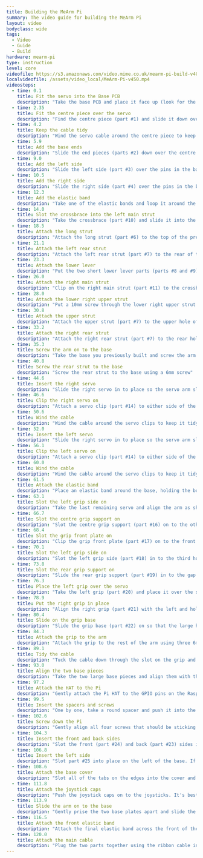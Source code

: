 ```yaml
---
title: Building the MeArm Pi
summary: The video guide for building the MeArm Pi
layout: video
bodyclass: wide
tags:
  - Video
  - Guide
  - Build
hardware: mearm-pi
type: instruction
level: core
videofile: https://s3.amazonaws.com/video.mime.co.uk/mearm-pi-build-v409.mp4
localvideofile: /assets/video_local/MeArm-Pi-v450.mp4
videosteps:
  - time: 0.1
    title: Fit the servo into the Base PCB
    description: "Take the base PCB and place it face up (look for the word TOP to help) then insert the servo that has a double ended arm (there's only one of these) into the hole in the centre. It needs to go the right way around so align the servo arm with the circle on the board"
  - time: 2.35
    title: Fit the centre piece over the servo
    description: "Find the centre piece (part #1) and slide it down over the servo. The tabs are sized so it will only go on one way so if it doesn't go on easily, try it the other way around"
  - time: 4.2
    title: Keep the cable tidy
    description: "Wind the servo cable around the centre piece to keep it tidy. Looking from above it should be wound in a clockwise direction through the two holes on each side of the servo"
  - time: 5.9
    title: Add the base ends
    description: "Slide the end pieces (parts #2) down over the centre piece so that they slot into the base. Again, these will only go on one way around"
  - time: 9.0
    title: Add the left side
    description: "Slide the left side (part #3) over the pins in the base"
  - time: 10.5
    title: Add the right side
    description: "Slide the right side (part #4) over the pins in the base"
  - time: 12.3
    title: Add the elastic band
    description: "Take one of the elastic bands and loop it around the base so that it sits in the upper set of slots in the side pieces. You can put this assembly to one side for now"
  - time: 14.0
    title: Slot the crossbrace into the left main strut
    description: "Take the crossbrace (part #10) and slide it into the left main strut (part #5)"
  - time: 18.5
    title: Attach the long strut
    description: "Attach the long strut (part #6) to the top of the previous part using a 10mm screw. The screw should go through and hold the crossbrace in place"
  - time: 21.1
    title: Attach the left rear strut
    description: "Attach the left rear strut (part #7) to the rear of the long strut you just added using a 6m screw. It should go on the same side as the main strut"
  - time: 23.3
    title: Attach the lower lever
    description: "Put the two short lower lever parts (parts #8 and #9) together so that the larger hole is facing to the outside, then attach this to the rear strut you just added using a 10mm screw through the hole at the thin end"
  - time: 26.0
    title: Attach the right main strut
    description: "Clip on the right main strut (part #11) to the crossbrace"
  - time: 28.0
    title: Attach the lower right upper strut
    description: "Put a 10mm screw through the lower right upper strut (part #13) at the thicker end and then through the triangular piece (part #12). This piece should be aligned so that the screw goes through the hole marked with a small triangle"
  - time: 30.8
    title: Attach the upper strut
    description: "Attach the upper strut (part #7) to the upper hole of the triangular piece using a 6mm screw"
  - time: 33.2
    title: Attach the right rear strut
    description: "Attach the right rear strut (part #7) to the rear hole on the triangular piece using a 6mm screw"
  - time: 35.3
    title: Screw the arm on to the base
    description: "Take the base you previously built and screw the arm piece on to the centre piece of the base using a 6mm screw. The screw should go through the lower lever and screw into the centre piece of the base"
  - time: 40.8
    title: Screw the rear strut to the base
    description: "Screw the rear strut to the base using a 6mm screw"
  - time: 44.6
    title: Insert the right servo
    description: "Slide the right servo in to place so the servo arm slots into the hole"
  - time: 46.6
    title: Clip the right servo on
    description: "Attach a servo clip (part #14) to either side of the servo and clip it in to the bottom of the base"
  - time: 50.6
    title: Wind the cable
    description: "Wind the cable around the servo clips to keep it tidy and then plug it into the pins on the base. Looking at the side, the cable should be wound anticlockwise, passing up and over the servo first. The yellow wire should be to the right"
  - time: 52.0
    title: Insert the left servo
    description: "Slide the right servo in to place so the servo arm slots into the hole"
  - time: 56.1
    title: Clip the left servo on
    description: "Attach a servo clip (part #14) to either side of the servo and clip it in to the bottom of the base."
  - time: 60.0
    title: Wind the cable
    description: "Wind the cable around the servo clips to keep it tidy and then plug it into the pins on the base. Looking at the side, the cable should be wound clockwise, passing up and over the servo first. The yellow wire should be to the right"
  - time: 61.5
    title: Attach the elastic band
    description: "Place an elastic band around the base, holding the bottoms of the servo clips securely in place. Put this assembly to one side now"
  - time: 63.1
    title: Slot the left grip side on
    description: "Take the last remaining servo and align the arm as shown in the picture. Take the left grip side (part #15) and slide it on to the end of the servo closest to the arm"
  - time: 66.7
    title: Slot the centre grip support on
    description: "Slot the centre grip support (part #16) on to the other end of the servo facing the same way as the other end"
  - time: 68.4
    title: Slot the grip front plate on
    description: "Clip the grip front plate (part #17) on to the front of the two pieces you slotted on to the servo. Make sure the extra hole is at the opposite end to the servo arm"
  - time: 70.1
    title: Slot the left grip side on
    description: "Slot the left grip side (part #18) in to the third hole in the front plate"
  - time: 73.8
    title: Slot the rear grip support on
    description: "Slide the rear grip support (part #19) in to the gap and turn it up so it slots into place. The lower edge of it should be level with the front plate"
  - time: 76.3
    title: Place the left grip over the servo
    description: "Take the left grip (part #20) and place it over the servo arm"
  - time: 78.9
    title: Put the right grip in place
    description: "Align the right grip (part #21) with the left and hold in place"
  - time: 80.4
    title: Slide on the grip base
    description: "Slide the grip base (part #22) on so that the large hole aligns with the servo arm side and screw it into place through the right grip with a 10mm screw"
  - time: 84.3
    title: Attach the grip to the arm
    description: "Attach the grip to the rest of the arm using three 6mm screws"
  - time: 89.1
    title: Tidy the cable
    description: "Tuck the cable down through the slot on the grip and then in and out of the crossbrace on the arm to keep it tidy and then plug it into the pins on the base with the yellow wire on the right. Put this whole assembly to one side for now"
  - time: 93.0
    title: Align the two base pieces
    description: "Take the two large base pieces and align them with the white part on top, making sure that the four screw holes are properly aligned. These parts are not symmetrical so it is important to get them the right way around"
  - time: 97.2
    title: Attach the HAT to the Pi
    description: "Gently attach the Pi HAT to the GPIO pins on the Raspberry Pi, making sure they align properly. Push down gently but stop before it is fully on to leave room for the spacers. At this point it's also worth setting up the SD card for the Pi so it's easier to get in. You can download the latest image from <a href=\"http://downloads.mime.co.uk/MeArmPi-latest\">here</a> (or <a href=\"http://downloads.mime.co.uk/MeArmPiZero-latest\">here</a> for the Pi Zero W) and follow <a href=\"https://www.raspberrypi.org/documentation/installation/installing-images/\">these instructions</a> to flash it."
  - time: 99.5
    title: Insert the spacers and screws
    description: "One by one, take a round spacer and push it into the side of the Pi and HAT then slot a 16mm screw through to hold it in place"
  - time: 102.6
    title: Screw down the Pi
    description: "Gently align all four screws that should be sticking out of the bottom of the Raspberry Pi with the holes in the base and then screw them all into place. Do not overtighten the screws"
  - time: 104.3
    title: Insert the front and back sides
    description: "Slot the front (part #24) and back (part #23) sides into place. If you have used a Pi Zero, then you should use part #25 instead of part #23 as you don't need the extra holes"
  - time: 106.8
    title: Insert the left side
    description: "Slot part #25 into place on the left of the base. If you're using a Pi Zero then there's an extra one of these to fill the gap on the right side of the base"
  - time: 108.6
    title: Attach the base cover
    description: "Slot all of the tabs on the edges into the cover and attach an elastic on either side of the base"
  - time: 111.8
    title: Attach the joystick caps
    description: "Push the joystick caps on to the joysticks. It's best to take a look at these and get them aligned properly because there are two flat sides that need aligning"
  - time: 113.9
    title: Slide the arm on to the base
    description: "Gently prise the two base plates apart and slide the servo arm in between them and slide it down the central slot until it clips into place in the hole in the bottom"
  - time: 116.5
    title: Attach the front elastic band
    description: "Attach the final elastic band across the front of the base to hold the plates together and make a stable foot to stand it on"
  - time: 120.0
    title: Attach the main cable
    description: "Plug the two parts together using the ribbon cable included. You're now ready to power up and use your MeArm Pi! First, plug in your power supply to the upper USB socket (the one on the HAT). The power supply should be capable of supplying 2.5A, like the official Raspberry Pi supplies. Once it's moved into its default position you can get started with <a href=\"../getting-started-with-the-mearm-pi/\">the instructions here</a> or just use the joysticks to control it. If it's having trouble moving then check <a href=\"../troubleshooting-the-mearm-pi/\">the troubleshooting guide</a> for help."
---
```


